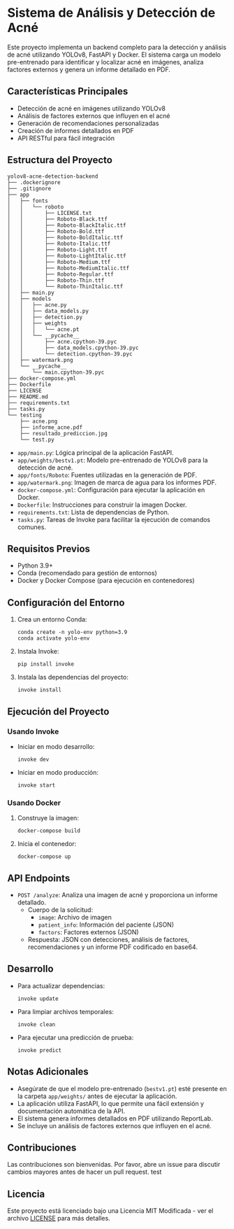 # Sistema de Análisis y Detección de Acné

Este proyecto implementa un backend completo para la detección y análisis de acné utilizando YOLOv8, FastAPI y Docker. El sistema carga un modelo pre-entrenado para identificar y localizar acné en imágenes, analiza factores externos y genera un informe detallado en PDF.

## Características Principales

- Detección de acné en imágenes utilizando YOLOv8
- Análisis de factores externos que influyen en el acné
- Generación de recomendaciones personalizadas
- Creación de informes detallados en PDF
- API RESTful para fácil integración

## Estructura del Proyecto

```
yolov8-acne-detection-backend
├── .dockerignore
├── .gitignore
├── app
│   ├── fonts
│   │   └── roboto
│   │       ├── LICENSE.txt
│   │       ├── Roboto-Black.ttf
│   │       ├── Roboto-BlackItalic.ttf
│   │       ├── Roboto-Bold.ttf
│   │       ├── Roboto-BoldItalic.ttf
│   │       ├── Roboto-Italic.ttf
│   │       ├── Roboto-Light.ttf
│   │       ├── Roboto-LightItalic.ttf
│   │       ├── Roboto-Medium.ttf
│   │       ├── Roboto-MediumItalic.ttf
│   │       ├── Roboto-Regular.ttf
│   │       ├── Roboto-Thin.ttf
│   │       └── Roboto-ThinItalic.ttf
│   ├── main.py
│   ├── models
│   │   ├── acne.py
│   │   ├── data_models.py
│   │   ├── detection.py
│   │   ├── weights
│   │   │   └── acne.pt
│   │   └── __pycache__
│   │       ├── acne.cpython-39.pyc
│   │       ├── data_models.cpython-39.pyc
│   │       └── detection.cpython-39.pyc
│   ├── watermark.png
│   └── __pycache__
│       └── main.cpython-39.pyc
├── docker-compose.yml
├── Dockerfile
├── LICENSE
├── README.md
├── requirements.txt
├── tasks.py
└── testing
    ├── acne.png
    ├── informe_acne.pdf
    ├── resultado_prediccion.jpg
    └── test.py
```

- `app/main.py`: Lógica principal de la aplicación FastAPI.
- `app/weights/bestv1.pt`: Modelo pre-entrenado de YOLOv8 para la detección de acné.
- `app/fonts/Roboto`: Fuentes utilizadas en la generación de PDF.
- `app/watermark.png`: Imagen de marca de agua para los informes PDF.
- `docker-compose.yml`: Configuración para ejecutar la aplicación en Docker.
- `Dockerfile`: Instrucciones para construir la imagen Docker.
- `requirements.txt`: Lista de dependencias de Python.
- `tasks.py`: Tareas de Invoke para facilitar la ejecución de comandos comunes.

## Requisitos Previos

- Python 3.9+
- Conda (recomendado para gestión de entornos)
- Docker y Docker Compose (para ejecución en contenedores)

## Configuración del Entorno

1. Crea un entorno Conda:

   ```
   conda create -n yolo-env python=3.9
   conda activate yolo-env
   ```

2. Instala Invoke:

   ```
   pip install invoke
   ```

3. Instala las dependencias del proyecto:
   ```
   invoke install
   ```

## Ejecución del Proyecto

### Usando Invoke

- Iniciar en modo desarrollo:

  ```
  invoke dev
  ```

- Iniciar en modo producción:
  ```
  invoke start
  ```

### Usando Docker

1. Construye la imagen:

   ```
   docker-compose build
   ```

2. Inicia el contenedor:
   ```
   docker-compose up
   ```

## API Endpoints

- `POST /analyze`: Analiza una imagen de acné y proporciona un informe detallado.
  - Cuerpo de la solicitud:
    - `image`: Archivo de imagen
    - `patient_info`: Información del paciente (JSON)
    - `factors`: Factores externos (JSON)
  - Respuesta: JSON con detecciones, análisis de factores, recomendaciones y un informe PDF codificado en base64.

## Desarrollo

- Para actualizar dependencias:

  ```
  invoke update
  ```

- Para limpiar archivos temporales:

  ```
  invoke clean
  ```

- Para ejecutar una predicción de prueba:
  ```
  invoke predict
  ```

## Notas Adicionales

- Asegúrate de que el modelo pre-entrenado (`bestv1.pt`) esté presente en la carpeta `app/weights/` antes de ejecutar la aplicación.
- La aplicación utiliza FastAPI, lo que permite una fácil extensión y documentación automática de la API.
- El sistema genera informes detallados en PDF utilizando ReportLab.
- Se incluye un análisis de factores externos que influyen en el acné.

## Contribuciones

Las contribuciones son bienvenidas. Por favor, abre un issue para discutir cambios mayores antes de hacer un pull request. test

## Licencia

Este proyecto está licenciado bajo una Licencia MIT Modificada - ver el archivo [LICENSE](LICENSE) para más detalles.
